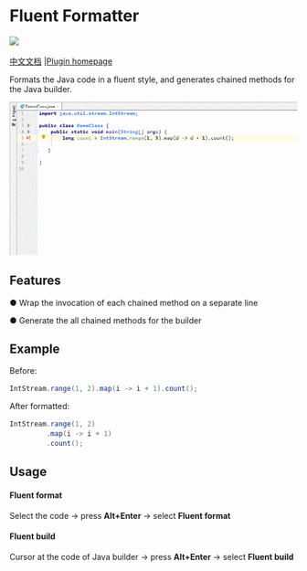 # Fluent Formatter
[![](https://img.shields.io/github/v/release/Mengzuozhu/FluentFormatter)](https://github.com/Mengzuozhu/FluentFormatter/releases)

<a href="README-CH.md">中文文档</a> |[Plugin homepage](https://plugins.jetbrains.com/plugin/15631-fluent-formatter)

Formats the Java code in a fluent style, and generates chained methods for the Java builder.

![useDemo](https://github.com/Mengzuozhu/FluentFormatter/blob/master/demo/useDemo.gif)

## **Features**

● Wrap the invocation of each chained method on a separate line

● Generate the all chained methods for the builder

## Example
Before:
```java
IntStream.range(1, 2).map(i -> i + 1).count(); 
```

After formatted:

```java
IntStream.range(1, 2)
         .map(i -> i + 1)
         .count();
```

## Usage

#### Fluent format

Select the code -> press **Alt+Enter** -> select **Fluent format**



#### Fluent build

Cursor at the code of Java builder -> press **Alt+Enter** -> select **Fluent build**
